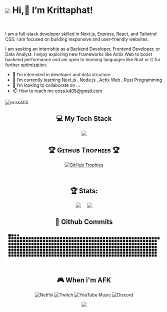# <img src="https://emojis.slackmojis.com/emojis/images/1531849430/4246/blob-sunglasses.gif?1531849430" width="30"/> Hi,👋 I’m Krittaphat! 
<br /> 
<p align="left"> I am a full-stack developer skilled in Next.js, Express, React, and Tailwind CSS. I am focused on building responsive and user-friendly websites.</p>

<p align="left">I am seeking an internship as a Backend Developer, Frontend Developer, or Data Analyst. I enjoy exploring new frameworks like Actix Web to boost backend performance and am open to learning languages like Rust or C for further optimization.</p>

- 👀 I’m interested in developer and data structure
- 🌱 I’m currently learning Next.js , Node.js , Actix Web , Rust Programming
- 💞️ I’m looking to collaborate on ... 
- 📫 How to reach me eriss.k405@gmail.com

<p align="left">
  <img src="https://komarev.com/ghpvc/?username=erisk405&label=Profile%20views&color=770677&style=for-the-badge&logo=star" alt="erisk405" style="padding-right:20px;" />
</p>

<div align="center">
  <h2>💻 My Tech Stack</h2>
</div>

<p align="center">
  <a href="https://skillicons.dev">
    <img src="https://skillicons.dev/icons?i=c,py,rust,html,css,tailwind,js,ts,nextjs,react,express,nodejs,postgres,prisma,postman" />
  </a>
</p>

<!--Trophies Section-->   
<h2 align="center">🏆 Gɪᴛʜᴜʙ Tʀᴏᴘʜɪᴇs 🏆</h2>
<p align="center">
  <a href="https://github.com/Kiran1689/github-profile-trophy">
    <img src="https://github-profile-trophy.vercel.app/?username=erisk405&amp;row=2&amp;column=6&amp;margin-w=20&amp;margin-h=20" alt="GitHub Trophies">
  </a>
</p>
<br>

<div align="center">
  <h2>🏆 Stats:</h2>
  <p align="center">
  <img height="165" src="https://github-readme-stats.vercel.app/api?username=erisk405&show_icons=true&theme=dark" />
  &nbsp;&nbsp;&nbsp;
  <img height="165" src="https://github-readme-stats.vercel.app/api/top-langs/?username=erisk405&layout=compact&theme=dark" />
</p>
</div>

<div align="center">
  <h2>🚀 Github Commits</h2>
  <img src="https://raw.githubusercontent.com/erisk405/erisk405/main/github-contribution-grid-snake.svg" alt="GitHub Contribution Grid Snake Animation"/>
</div>



<div align="center">
  <h2>🎮 When i'm AFK</h2>
  
  ![Netflix](https://img.shields.io/badge/Netflix-E50914?style=for-the-badge&logo=netflix&logoColor=white)
  ![Twitch](https://img.shields.io/badge/Twitch-9347FF?style=for-the-badge&logo=twitch&logoColor=white)
  ![YouTube Music](https://img.shields.io/badge/YouTube_Music-FF0000?style=for-the-badge&logo=youtube-music&logoColor=white)
  ![Discord](https://img.shields.io/badge/Discord-%235865F2.svg?style=for-the-badge&logo=discord&logoColor=white)
</div>


<!--Footer--> 
<p align="center">
  <img src="https://capsule-render.vercel.app/api?type=waving&color=gradient&height=65&section=footer"/>
</p>

<!---
erisk405/erisk405 is a ✨ special ✨ repository because its `README.md` (this file) appears on your GitHub profile.
You can click the Preview link to take a look at your changes.
--->
